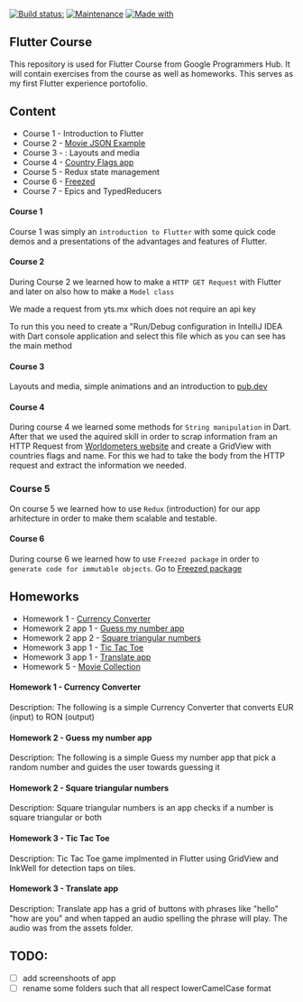[![Build status:](https://github.com/CiucurDaniel/FlutterCourse/workflows/UpCode/badge.svg)](https://github.com/CiucurDaniel/FlutterCourse/actions)
[![Maintenance](https://img.shields.io/badge/Maintained%3F-yes-green.svg)](https://github.com/CiucurDaniel/FlutterCourse/graphs/commit-activity)
[![Made with](https://img.shields.io/badge/Made%20with-Flutter-blue)](https://flutter.dev/)

## Flutter Course

This repository is used for Flutter Course from Google Programmers Hub. It will contain exercises from the course as well as homeworks. This serves as my first Flutter experience portofolio.

## Content

   * Course 1 - Introduction to Flutter
   * Course 2 - [Movie JSON Example](https://github.com/CiucurDaniel/FlutterCourse/blob/master/lib/Course2/movieJsonExample.dart)
   * Course 3 - : Layouts and media
   * Course 4 - [Country Flags app](https://github.com/CiucurDaniel/FlutterCourse/blob/master/lib/course4/country_flags.dart)
   * Course 5 - Redux state management
   * Course 6 - [Freezed](https://pub.dev/packages/freezed)
   * Course 7 - Epics and TypedReducers
  
  #### **Course 1**
  
  Course 1 was simply an `introduction to Flutter` with some quick code demos and a presentations of the advantages and features of Flutter.
  
  #### **Course 2**
  
  During Course 2 we learned how to make a `HTTP GET Request` with Flutter
and later on also how to make a `Model class`

We made a request from yts.mx which does not require an api key

To run this you need to create a "Run/Debug configuration in IntelliJ IDEA
with Dart console application and select this file which as you can see has the main method

  #### **Course 3**
  
  Layouts and media, simple animations and an introduction to [pub.dev](https://pub.dev/)
  #### **Course 4**
  
  During course 4 we learned some methods for `String manipulation` in Dart. After that we used the aquired skill in order to scrap information fram an HTTP Request from [Worldometers website](https://www.worldometers.info) and create a GridView with countries flags and name. For this we had to take the body from the HTTP request and extract the information we needed.
  
  ### **Course 5**
  
  On course 5 we learned how to use `Redux` (introduction) for our app arhitecture in order to make them scalable and testable.
  
  #### **Course 6**
  
  During course 6 we learned how to use `Freezed package` in order to `generate code for immutable objects`. Go to [Freezed package](https://pub.dev/packages/freezed)

## Homeworks
  
   * Homework 1 - [Currency Converter](https://github.com/CiucurDaniel/FlutterCourse/blob/master/lib/Homework_1_CurrencyConverter/currency_converter.dart)
   * Homework 2 app 1 - [Guess my number app](https://github.com/CiucurDaniel/FlutterCourse/blob/master/lib/Homework_2_MoreApps/guess_my_number.dart)
   * Homework 2 app 2 - [Square triangular numbers](https://github.com/CiucurDaniel/FlutterCourse/blob/master/lib/Homework_2_MoreApps/square_triangular_numbers.dart)
   * Homework 3 app 1 - [Tic Tac Toe](https://github.com/CiucurDaniel/FlutterCourse/blob/master/lib/homework_3_apps/tic_tac_toe.dart)
   * Homework 3 app 1 - [Translate app](https://github.com/CiucurDaniel/FlutterCourse/blob/master/lib/homework_3_apps/translate_app.dart)
   * Homework 5 - [Movie Collection](https://github.com/CiucurDaniel/FlutterCourse/tree/master/lib/homework_5)
 
  
  #### Homework 1 - Currency Converter
  
  Description: The following is a simple Currency Converter that converts EUR (input) to RON (output)
  
   #### Homework 2 - Guess my number app
  <p>Description: The following is a simple Guess my number app that pick a random number and guides the user towards guessing it
  
   #### Homework 2 - Square triangular numbers
  Description: Square triangular numbers is an app checks if a number is square triangular or both
  
   #### Homework 3 - Tic Tac Toe
  <p>Description: Tic Tac Toe game implmented in Flutter using GridView and InkWell for detection taps on tiles.
  
  #### Homework 3 - Translate app
  Description: Translate app has a grid of buttons with phrases like "hello" "how are you" and when tapped an audio spelling the phrase will play. The audio was from the assets folder.
  
  
  
 ## TODO:
 * [ ] add screenshoots of app 
 * [ ] rename some folders such that all respect lowerCamelCase format
